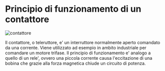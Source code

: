 # Principio di funzionamento di un contattore  

![contattore](https://github.com/dennyb87/elettrotecnica-serale/assets/7195133/5e8d4078-02b9-4ce6-9b78-557e5d9f3d38)  

Il contattore, o teleruttore, e' un interruttore normalmente aperto comandato da una corrente. Viene utilizzato ad esempio in ambito industriale per comandare un motore trifase. Il principio di funzionamento e' analogo a quello di un rele', ovvero una piccola corrente causa l'eccitazione di una bobina che grazie alla forza magnetica chiude un circuito di potenza.  

